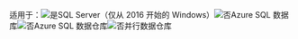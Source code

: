 适用于：![是](media/yes.png)SQL Server（仅从 2016 开始的 Windows）![否](media/no.png)Azure SQL 数据库![否](media/no.png)Azure SQL 数据仓库![否](media/no.png)并行数据仓库